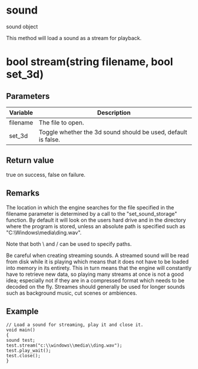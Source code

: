 # sound

sound object

This method will load a sound as a stream for playback.

# bool stream(string filename, bool set_3d)

## Parameters

Variable | Description
---|---
filename | The file to open.
set_3d | Toggle whether the 3d sound should be used, default is false.

## Return value

true on success, false on failure.

## Remarks

The location in which the engine searches for the file specified in the filename parameter is determined by a call to the "set_sound_storage" function. By default it will look on the users hard drive and in the directory where the program is stored, unless an absolute path is specified such as "C:\\Windows\\media\\ding.wav".

Note that both \ and / can be used to specify paths.

Be careful when creating streaming sounds. A streamed sound will be read from disk while it is playing which means that it does not have to be loaded into memory in its entirety. This in turn means that the engine will constantly have to retrieve new data, so playing many streams at once is not a good idea; especially not if they are in a compressed format which needs to be decoded on the fly. Streames should generally be used for longer sounds such as background music, cut scenes or ambiences.

## Example

```
// Load a sound for streaming, play it and close it.
void main()
{
sound test;
test.stream("c:\\windows\\media\\ding.wav");
test.play_wait();
test.close();
}
```